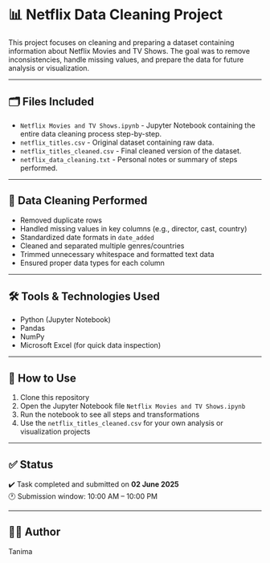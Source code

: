 # 📊 Netflix Data Cleaning Project

This project focuses on cleaning and preparing a dataset containing information about Netflix Movies and TV Shows. The goal was to remove inconsistencies, handle missing values, and prepare the data for future analysis or visualization.

---

## 🗂 Files Included

- `Netflix Movies and TV Shows.ipynb` - Jupyter Notebook containing the entire data cleaning process step-by-step.
- `netflix_titles.csv` - Original dataset containing raw data.
- `netflix_titles_cleaned.csv` - Final cleaned version of the dataset.
- `netflix_data_cleaning.txt` - Personal notes or summary of steps performed.

---

## 🧹 Data Cleaning Performed

- Removed duplicate rows
- Handled missing values in key columns (e.g., director, cast, country)
- Standardized date formats in `date_added`
- Cleaned and separated multiple genres/countries
- Trimmed unnecessary whitespace and formatted text data
- Ensured proper data types for each column

---

## 🛠 Tools & Technologies Used

- Python (Jupyter Notebook)
- Pandas
- NumPy
- Microsoft Excel (for quick data inspection)

---

## 📌 How to Use

1. Clone this repository
2. Open the Jupyter Notebook file `Netflix Movies and TV Shows.ipynb`
3. Run the notebook to see all steps and transformations
4. Use the `netflix_titles_cleaned.csv` for your own analysis or visualization projects

---



## ✅ Status

✔️ Task completed and submitted on **02 June 2025**  
🕐 Submission window: 10:00 AM – 10:00 PM

---

## 🙋‍♀️ Author

Tanima

